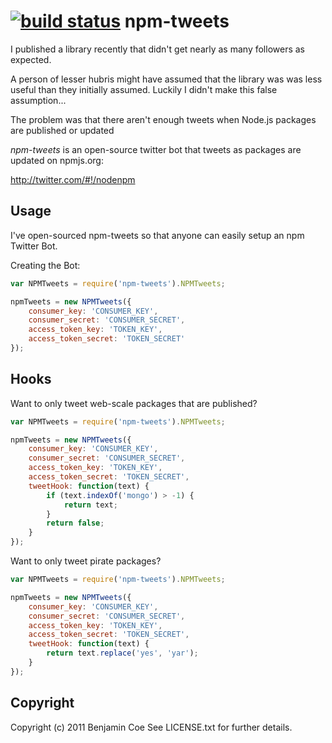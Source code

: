 [![build status](https://secure.travis-ci.org/bcoe/npm-tweets.png)](http://travis-ci.org/bcoe/npm-tweets)
npm-tweets
==========

I published a library recently that didn't get nearly as many followers as expected.

A person of lesser hubris might have assumed that the library was was less useful than they initially assumed. Luckily I didn't make this false assumption...

The problem was that there aren't enough tweets when Node.js packages are published or updated

*npm-tweets* is an open-source twitter bot that tweets as packages are updated on npmjs.org:

http://twitter.com/#!/nodenpm

Usage
-----

I've open-sourced npm-tweets so that anyone can easily setup an npm Twitter Bot.

Creating the Bot:

```javascript
var NPMTweets = require('npm-tweets').NPMTweets;

npmTweets = new NPMTweets({
	consumer_key: 'CONSUMER_KEY',
	consumer_secret: 'CONSUMER_SECRET',
	access_token_key: 'TOKEN_KEY',
	access_token_secret: 'TOKEN_SECRET'
});
```

Hooks
-----

Want to only tweet web-scale packages that are published?

```javascript
var NPMTweets = require('npm-tweets').NPMTweets;

npmTweets = new NPMTweets({
	consumer_key: 'CONSUMER_KEY',
	consumer_secret: 'CONSUMER_SECRET',
	access_token_key: 'TOKEN_KEY',
	access_token_secret: 'TOKEN_SECRET',
	tweetHook: function(text) {
		if (text.indexOf('mongo') > -1) {
			return text;
		}
		return false;
	}
});
```

Want to only tweet pirate packages?

```javascript
var NPMTweets = require('npm-tweets').NPMTweets;

npmTweets = new NPMTweets({
	consumer_key: 'CONSUMER_KEY',
	consumer_secret: 'CONSUMER_SECRET',
	access_token_key: 'TOKEN_KEY',
	access_token_secret: 'TOKEN_SECRET',
	tweetHook: function(text) {
		return text.replace('yes', 'yar');
	}
});
```

Copyright
---------

Copyright (c) 2011 Benjamin Coe See LICENSE.txt for
further details.